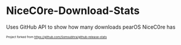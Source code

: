 # NiceC0re-Download-Stats
Uses GitHub API to show how many downloads pearOS NiceC0re has

<sub><sub><sub>Project forked from https://github.com/Somsubhra/github-release-stats</sub></sub></sub>

